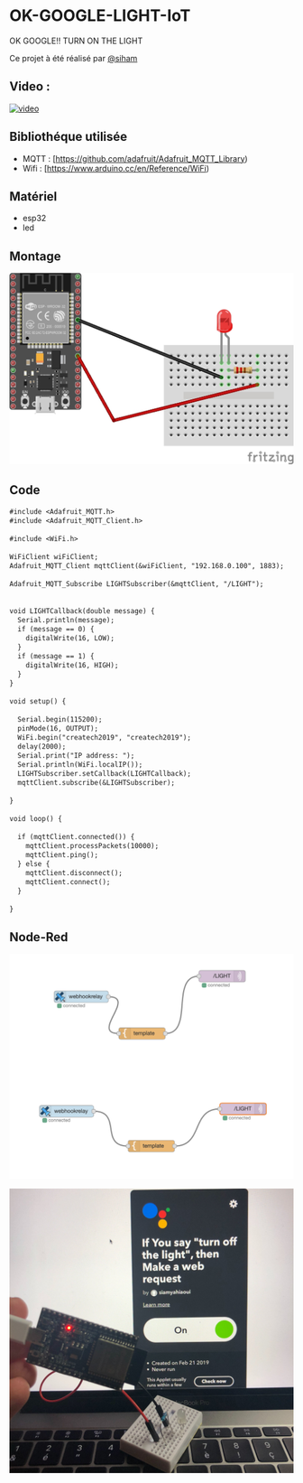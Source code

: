 # OK-GOOGLE-LIGHT-IoT

OK GOOGLE!! TURN ON THE LIGHT

Ce projet à été réalisé par [@siham](https://github.com/siham87)

## Video :
[![video](https://img.youtube.com/vi/WUsPAotDVLQ/0.jpg)](https://www.youtube.com/watch?v=WUsPAotDVLQ)


## **Bibliothéque utilisée**
+ MQTT : [https://github.com/adafruit/Adafruit_MQTT_Library)
+ Wifi : [https://www.arduino.cc/en/Reference/WiFi)


## **Matériel**
+ esp32
+ led


## **Montage**

![schema : ](OK-GOOGLE-LED-FRITZING.jpg)

## **Code**

```
#include <Adafruit_MQTT.h>
#include <Adafruit_MQTT_Client.h>

#include <WiFi.h>

WiFiClient wiFiClient;
Adafruit_MQTT_Client mqttClient(&wiFiClient, "192.168.0.100", 1883);

Adafruit_MQTT_Subscribe LIGHTSubscriber(&mqttClient, "/LIGHT");


void LIGHTCallback(double message) {
  Serial.println(message);
  if (message == 0) {
    digitalWrite(16, LOW);
  }
  if (message == 1) {
    digitalWrite(16, HIGH);
  }
}

void setup() {
  
  Serial.begin(115200);
  pinMode(16, OUTPUT);
  WiFi.begin("createch2019", "createch2019");
  delay(2000);
  Serial.print("IP address: ");
  Serial.println(WiFi.localIP());
  LIGHTSubscriber.setCallback(LIGHTCallback);
  mqttClient.subscribe(&LIGHTSubscriber);
  
}

void loop() {
  
  if (mqttClient.connected()) {
    mqttClient.processPackets(10000);
    mqttClient.ping();
  } else {
    mqttClient.disconnect();
    mqttClient.connect();
  }
  
}
```
## **Node-Red**

![](OK-GOOGLE-LED-node-red.png)

![photo: ](OK-GOOGLE-pic.jpg)
